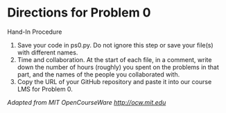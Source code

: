 # Directions for Problem 0

Hand-In Procedure 
1. Save your code in ps0.py. Do not ignore this step or save your file(s) with different names. 
2. Time and collaboration. At the start of each file, in a comment, write down the number of hours (roughly) you spent on the problems in that part, and the names of the people you collaborated with.  
3. Copy the URL of your GitHub repository and paste it into our course LMS for Problem 0.

*Adapted from MIT OpenCourseWare http://ocw.mit.edu* 

